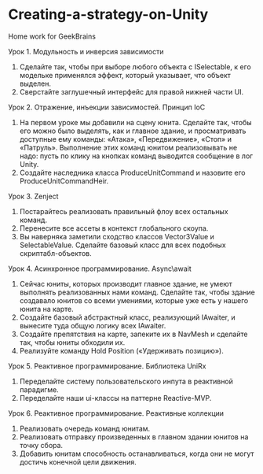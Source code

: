# Creating-a-strategy-on-Unity
Home work for GeekBrains

Урок 1. Модульность и инверсия зависимости

1. Сделайте так, чтобы при выборе любого объекта с ISelectable, к его модельке применялся эффект, который указывает, что объект выделен.
2. Сверстайте заглушечный интерфейс для правой нижней части UI.


Урок 2. Отражение, инъекции зависимостей. Принцип IoC

1. На первом уроке мы добавили на сцену юнита. Сделайте так, чтобы его можно было выделять, как и главное здание, и просматривать доступные ему команды: «Атака», «Передвижение», «Стоп» и «Патруль». Выполнение этих команд юнитом реализовывать не надо: пусть по клику на кнопках команд выводится сообщение в лог Unity.
2. Создайте наследника класса ProduceUnitCommand и назовите его ProduceUnitCommandHeir.


Урок 3. Zenject

1. Постарайтесь реализовать правильный флоу всех остальных команд.
2. Перенесите все ассеты в контекст глобального скоупа.
3. Вы наверняка заметили сходство классов Vector3Value и SelectableValue. Сделайте базовый класс для всех подобных скриптабл-объектов.


Урок 4. Асинхронное программирование. Async\await

1. Сейчас юниты, которых производит главное здание, не умеют выполнять реализованных нами команд. Сделайте так, чтобы здание создавало юнитов со всеми умениями, которые уже есть у нашего юнита на карте.
2. Создайте базовый абстрактный класс, реализующий IAwaiter<T>, и вынесите туда общую логику всех IAwaiter.
3. Создайте препятствия на карте, запеките их в NavMesh и сделайте так, чтобы юниты обходили их.
4. Реализуйте команду Hold Position («Удерживать позицию»).


Урок 5. Реактивное программирование. Библиотека UniRx

1. Переделайте систему пользовательского инпута в реактивной парадигме.
2. Переделайте наши ui-классы на паттерне Reactive-MVP.


Урок 6. Реактивное программирование. Реактивные коллекции

1. Реализовать очередь команд юнитам.
2. Реализовать отправку произведенных в главном здании юнитов на точку сбора.
3. Добавить юнитам способность останавливаться, когда они не могут достичь конечной цели движения.
